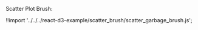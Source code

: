 Scatter Plot Brush:

<div id="scatter-garbage" class="demo"></div>
<script src="/react-d3-example/dist/min/es5/scatter_garbage_brush.min.js"></script>

!!import '../../../react-d3-example/scatter_brush/scatter_garbage_brush.js';
